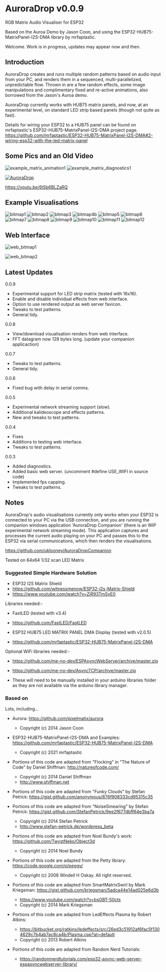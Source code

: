# AuroraDrop v0.0.9

RGB Matrix Audio Visualiser for ESP32

Based on the Auroa Demo by Jason Coon, and using the ESP32-HUB75-MatrixPanel-I2S-DMA library by mrfaptastic.

Welcome. Work is in progress, updates may appear now and then.

## Introduction

AuroraDrop creates and runs multiple random patterns based on audio input from your PC, and renders them in a sequenced, multi-parallelized, unpredictable flow. Thrown in are a few random effects, some image manipulations and complimentary fixed and re-active animations, also borrowed from the Jason's Auroa demo.

AuroraDrop currently works with HUB75 matrix panels, and now, at an experimental level, on standard LED strip based panels (though not quite as fast).

Details for wiring your ESP32 to a HUB75 panel can be found on mrfaptastic's ESP32-HUB75-MatrixPanel-I2S-DMA project page.
https://github.com/mrfaptastic/ESP32-HUB75-MatrixPanel-I2S-DMA#2-wiring-esp32-with-the-led-matrix-panel

## Some Pics and an Old Video

![example_matrix_animation1](https://user-images.githubusercontent.com/4552572/134411163-7eed342a-f806-48df-8284-c8c2a170b4af.gif)
![example_matrix_diagnostics1](https://user-images.githubusercontent.com/4552572/134822397-68405460-cfea-4bf5-96b5-e20ee566a729.png)


[![AuroraDrop](http://img.youtube.com/vi/6lSb6BLZaRQ/0.jpg)](http://www.youtube.com/watch?v=6lSb6BLZaRQ "AuroraDrop 0.0.3")

https://youtu.be/6lSb6BLZaRQ

## Example Visualisations

![bitmap1](https://user-images.githubusercontent.com/4552572/137008263-2cd191cb-fc51-445f-8496-6b9dbc1141d4.png) ![bitmap2](https://user-images.githubusercontent.com/4552572/137008280-2f5a7f18-abf7-4f87-937f-abaded38be8e.png) ![bitmap3](https://user-images.githubusercontent.com/4552572/137008303-60a0098d-e878-4fbd-9695-de55e5871269.png) ![bitmap4b](https://user-images.githubusercontent.com/4552572/137008672-e3eb3f7c-4648-4aa2-9c18-655a2434ecf0.png) ![bitmap5](https://user-images.githubusercontent.com/4552572/137008329-1d3b0771-f201-4ce3-95eb-2ec01f6bdd49.png) ![bitmap6](https://user-images.githubusercontent.com/4552572/137008351-81d03100-3593-4c5c-9b21-47538324329a.png) ![bitmap7](https://user-images.githubusercontent.com/4552572/137008366-5f6928c5-a48a-4004-a101-cd3d620e5407.png) ![bitmap8](https://user-images.githubusercontent.com/4552572/137008378-f9b676e0-64e0-4fb9-9871-30986dce088b.png) ![bitmap9](https://user-images.githubusercontent.com/4552572/137008395-985d0761-5988-4116-b357-d0211af1e97c.png) ![bitmap10](https://user-images.githubusercontent.com/4552572/137008412-79c7ce00-66a7-4961-95a7-424caecddbec.png) ![bitmap11](https://user-images.githubusercontent.com/4552572/137008425-967617eb-f75f-4568-bb84-c1349df86457.png)
![bitmap12](https://user-images.githubusercontent.com/4552572/137008461-89f3ff07-3f4a-471f-a605-05168c0964dd.png) 


## Web Interface

![web_bitmap1](https://user-images.githubusercontent.com/4552572/137007058-e84c9805-5442-4d5b-83c0-64f012611f9f.png)

![web_bitmap2](https://user-images.githubusercontent.com/4552572/137533486-ac56c60f-621e-4593-bc6a-60bcb83e4533.png)


## Latest Updates

0.0.9
* Experimental support for LED strip matrix (tested with 16x16).
* Enable and disable individual effects from web interface.
* Option to use rendered output as web server favicon.
* Tweaks to test patterns.
* General tidy.

0.0.8
* View/download visualisation renders from web interface.
* FFT datagram now 128 bytes long. (update your companion applicaction)

0.0.7
* Tweaks to test patterns.
* General tidy.

0.0.6
* Fixed bug with delay in serial comms.

0.0.5
* Experimental network streaming support (slow).
* Additional kalideoscope and effects patterns.
* New and tweaks to test patterns.

0.0.4
* Fixes
* Additions to testing web interface.
* Tweaks to test patterns.

0.0.3
* Added diagnostics.
* Added basic web server. (uncomment #define USE_WIFI in source code)
* Implemented fps capping.
* Tweaks to test patterns.


## Notes

AuroraDrop's audio visualisations currently only works when your ESP32 is connected to your PC via the USB connection, and you are running the companion windows application 'AuroraDrop Companion' (there is an WIP experimental network streaming mode). This application captures and processes the current audio playing on
your PC and passes this to the ESP32 via serial communications, which then renders the visualisations.

https://github.com/uklooney/AuroraDropCompanion

Tested on 64x64 1/32 scan LED Matrix


### Suggested Simple Hardware Solution
   
 * ESP32 I2S Matrix Shield
 * https://github.com/witnessmenow/ESP32-i2s-Matrix-Shield
 * https://www.youtube.com/watch?v=ZiR93TmSyE0

Libraries needed:-

 * FastLED (tested with v3.4)
 * https://github.com/FastLED/FastLED

 * ESP32 HUB75 LED MATRIX PANEL DMA Display (tested with v2.0.5)
 * https://github.com/mrfaptastic/ESP32-HUB75-MatrixPanel-I2S-DMA

Optional WiFi libraries needed:-

*   https://github.com/me-no-dev/ESPAsyncWebServer/archive/master.zip
*   https://github.com/me-no-dev/AsyncTCP/archive/master.zip

*   These will need to be manually installed in your arduino libraries folder as they are not available via the arduino library manager.


### Based on

 Lots, including...

 * Aurora: https://github.com/pixelmatix/aurora
   * Copyright (c) 2014 Jason Coon

 * ESP32-HUB75-MatrixPanel-I2S-DMA and Examples: https://github.com/mrfaptastic/ESP32-HUB75-MatrixPanel-I2S-DMA
   * Copyright (c) 2021 mrfaptastic
 
 * Portions of this code are adapted from "Flocking" in "The Nature of Code" by Daniel Shiffman: http://natureofcode.com/
   * Copyright (c) 2014 Daniel Shiffman
   * http://www.shiffman.net

 * Portions of this code are adapted from "Funky Clouds" by Stefan Petrick: https://gist.github.com/anonymous/876f908333cd95315c35
 * Portions of this code are adapted from "NoiseSmearing" by Stefan Petrick: https://gist.github.com/StefanPetrick/9ee2f677dbff64e3ba7a
   * Copyright (c) 2014 Stefan Petrick
   * http://www.stefan-petrick.de/wordpress_beta

 * Portions of this code are adapted from Noel Bundy's work: https://github.com/TwystNeko/Object3d
   * Copyright (c) 2014 Noel Bundy
 
 * Portions of this code are adapted from the Petty library: https://code.google.com/p/peggy/
   * Copyright (c) 2008 Windell H Oskay.  All right reserved.

 * Portions of this code are adapted from SmartMatrixSwirl by Mark Kriegsman: https://gist.github.com/kriegsman/5adca44e14ad025e6d3b
   * https://www.youtube.com/watch?v=bsGBT-50cts
   * Copyright (c) 2014 Mark Kriegsman

 * Portions of this code are adapted from LedEffects Plasma by Robert Atkins:
   * https://bitbucket.org/ratkins/ledeffects/src/26ed3c51912af6fac5f1304629c7b4ab7ac8ca4b/Plasma.cpp?at=default
   * Copyright (c) 2013 Robert Atkins

 * Portions of this code are adapted from Random Nerd Tutorials:
   * https://randomnerdtutorials.com/esp32-async-web-server-espasyncwebserver-library/
